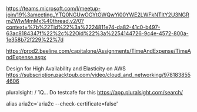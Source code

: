 https://teams.microsoft.com/l/meetup-join/19%3ameeting_YTQ0NGUwOGYtOWQwYi00YWE2LWFkNTItY2U3NGRmZWIwMmMx%40thread.v2/0?context=%7b%22Tid%22%3a%2224811e74-da82-41c0-b497-63ac8184347f%22%2c%22Oid%22%3a%2254144726-9c4e-4572-800a-1e358b72f229%22%7d

https://prod2.beeline.com/capitalone/Assignments/TimeAndExpense/TimeAndExpense.aspx

Design for High Availability and Elasticity on AWS https://subscription.packtpub.com/video/cloud_and_networking/9781838554606

pluralsight:  / 1Q... Do testcafe for this https://app.pluralsight.com/search/

alias aria2c='aria2c --check-certificate=false'

